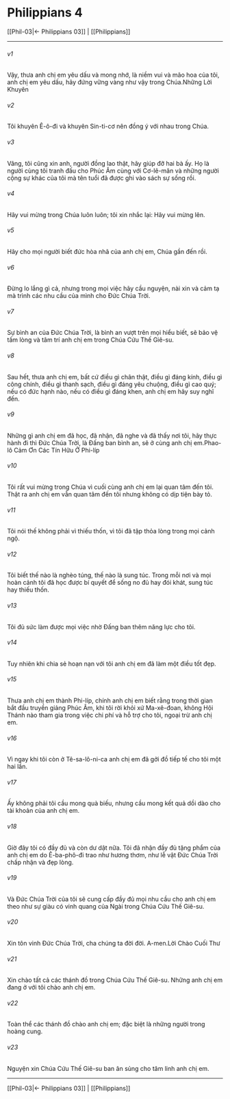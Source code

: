 # Philippians 4

[[Phil-03|← Philippians 03]] | [[Philippians]]
***



###### v1 
Vậy, thưa anh chị em yêu dấu và mong nhớ, là niềm vui và mão hoa của tôi, anh chị em yêu dấu, hãy đứng vững vàng như vậy trong Chúa.Những Lời Khuyên 

###### v2 
Tôi khuyên Ê-ô-đi và khuyên Sin-ti-cơ nên đồng ý với nhau trong Chúa. 

###### v3 
Vâng, tôi cũng xin anh, người đồng lao thật, hãy giúp đỡ hai bà ấy. Họ là người cùng tôi tranh đấu cho Phúc Âm cùng với Cơ-lê-măn và những người cộng sự khác của tôi mà tên tuổi đã được ghi vào sách sự sống rồi. 

###### v4 
Hãy vui mừng trong Chúa luôn luôn; tôi xin nhắc lại: Hãy vui mừng lên. 

###### v5 
Hãy cho mọi người biết đức hòa nhã của anh chị em, Chúa gần đến rồi. 

###### v6 
Đừng lo lắng gì cả, nhưng trong mọi việc hãy cầu nguyện, nài xin và cảm tạ mà trình các nhu cầu của mình cho Đức Chúa Trời. 

###### v7 
Sự bình an của Đức Chúa Trời, là bình an vượt trên mọi hiểu biết, sẽ bảo vệ tấm lòng và tâm trí anh chị em trong Chúa Cứu Thế Giê-su. 

###### v8 
Sau hết, thưa anh chị em, bất cứ điều gì chân thật, điều gì đáng kính, điều gì công chính, điều gì thanh sạch, điều gì đáng yêu chuộng, điều gì cao quý; nếu có đức hạnh nào, nếu có điều gì đáng khen, anh chị em hãy suy nghĩ đến. 

###### v9 
Những gì anh chị em đã học, đã nhận, đã nghe và đã thấy nơi tôi, hãy thực hành đi thì Đức Chúa Trời, là Đấng ban bình an, sẽ ở cùng anh chị em.Phao-lô Cảm Ơn Các Tín Hữu Ở Phi-líp 

###### v10 
Tôi rất vui mừng trong Chúa vì cuối cùng anh chị em lại quan tâm đến tôi. Thật ra anh chị em vẫn quan tâm đến tôi nhưng không có dịp tiện bày tỏ. 

###### v11 
Tôi nói thế không phải vì thiếu thốn, vì tôi đã tập thỏa lòng trong mọi cảnh ngộ. 

###### v12 
Tôi biết thế nào là nghèo túng, thế nào là sung túc. Trong mỗi nơi và mọi hoàn cảnh tôi đã học được bí quyết để sống no đủ hay đói khát, sung túc hay thiếu thốn. 

###### v13 
Tôi đủ sức làm được mọi việc nhờ Đấng ban thêm năng lực cho tôi. 

###### v14 
Tuy nhiên khi chia sẻ hoạn nạn với tôi anh chị em đã làm một điều tốt đẹp. 

###### v15 
Thưa anh chị em thành Phi-líp, chính anh chị em biết rằng trong thời gian bắt đầu truyền giảng Phúc Âm, khi tôi rời khỏi xứ Ma-xê-đoan, không Hội Thánh nào tham gia trong việc chi phí và hỗ trợ cho tôi, ngoại trừ anh chị em. 

###### v16 
Vì ngay khi tôi còn ở Tê-sa-lô-ni-ca anh chị em đã gởi đồ tiếp tế cho tôi một hai lần. 

###### v17 
Ấy không phải tôi cầu mong quà biếu, nhưng cầu mong kết quả dồi dào cho tài khoản của anh chị em. 

###### v18 
Giờ đây tôi có đầy đủ và còn dư dật nữa. Tôi đã nhận đầy đủ tặng phẩm của anh chị em do Ê-ba-phô-đi trao như hương thơm, như lễ vật Đức Chúa Trời chấp nhận và đẹp lòng. 

###### v19 
Và Đức Chúa Trời của tôi sẽ cung cấp đầy đủ mọi nhu cầu cho anh chị em theo như sự giàu có vinh quang của Ngài trong Chúa Cứu Thế Giê-su. 

###### v20 
Xin tôn vinh Đức Chúa Trời, cha chúng ta đời đời. A-men.Lời Chào Cuối Thư 

###### v21 
Xin chào tất cả các thánh đồ trong Chúa Cứu Thế Giê-su. Những anh chị em đang ở với tôi chào anh chị em. 

###### v22 
Toàn thể các thánh đồ chào anh chị em; đặc biệt là những người trong hoàng cung. 

###### v23 
Nguyện xin Chúa Cứu Thế Giê-su ban ân sủng cho tâm linh anh chị em.

***
[[Phil-03|← Philippians 03]] | [[Philippians]]
